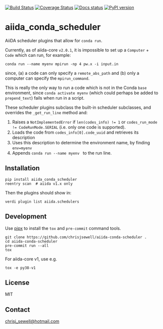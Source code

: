 [![Build Status][ci-badge]][ci-link]
[![Coverage Status][cov-badge]][cov-link]
[![Docs status][docs-badge]][docs-link]
[![PyPI version][pypi-badge]][pypi-link]

# aiida_conda_scheduler

AiiDA scheduler plugins that allow for `conda run`.

Currently, as of aiida-core `v2.0.1`, it is impossible to set up a `Computer` + `Code` which can run, for example:

```shell
conda run --name myenv mpirun -np 4 pw.x -i input.in
```

since, (a) a code can only specify a `remote_abs_path` and (b) only a computer can specify the `mpirun_command`.

This is really the only way to run a code which is not in the Conda `base` environment, since `conda activate myenv`
(which could perhaps be added to `prepend_text`) fails when run in a script.

These scheduler plugins subclass the built-in scheduler subclasses, and overrides the `_get_run_line` method and:

1. Raises a `NotImplementedError` if `len(codes_info) != 1` or `codes_run_mode != CodeRunMode.SERIAL` (i.e. only one code is supported).
2. Loads the code from `codes_info[0].code_uuid` and retrieves its description
3. Uses this description to determine the environment name, by finding `env=myenv`
4. Appends `conda run --name myenv ` to the run line.

## Installation

```shell
pip install aiida_conda_scheduler
reentry scan  # aiida v1.x only
```

Then the plugins should show in:

```shell
verdi plugin list aiida.schedulers
```

## Development

Use [pipx](https://pipx.readthedocs.io) to install the `tox` and `pre-commit` command tools.

```shell
git clone https://github.com/chrisjsewell/aiida-conda-scheduler .
cd aiida-conda-scheduler
pre-commit run --all
tox
```

For aiida-core v1, use e.g.

```shell
tox -e py38-v1
```

## License

MIT

## Contact

chrisj_sewell@hotmail.com

[ci-badge]: https://github.com/chrisjsewell/aiida-conda-scheduler/workflows/ci/badge.svg?branch=master
[ci-link]: https://github.com/chrisjsewell/aiida-conda-scheduler/actions
[cov-badge]: https://coveralls.io/repos/github/chrisjsewell/aiida-conda-scheduler/badge.svg?branch=master
[cov-link]: https://coveralls.io/github/chrisjsewell/aiida-conda-scheduler?branch=master
[docs-badge]: https://readthedocs.org/projects/aiida_conda_scheduler/badge
[docs-link]: http://aiida_conda_scheduler.readthedocs.io/
[pypi-badge]: https://badge.fury.io/py/aiida_conda_scheduler.svg
[pypi-link]: https://badge.fury.io/py/aiida_conda_scheduler
